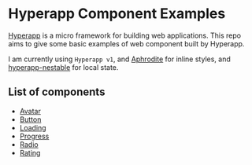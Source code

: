 # Hyperapp Component Examples

[Hyperapp](https://github.com/jorgebucaran/hyperapp) is a micro framework for building web applications. This repo aims to give some basic examples of web component built by Hyperapp.

I am currently using `Hyperapp v1`, and [Aphrodite](https://github.com/Khan/aphrodite) for inline styles, and [hyperapp-nestable](https://github.com/zaceno/hyperapp-nestable) for local state.

## List of components

* [Avatar](./src/avatar/index.js)
* [Button](./src/button/index.js)
* [Loading](./src/loading/index.js)
* [Progress](./src/progress/index.js)
* [Radio](./src/radio/index.js)
* [Rating](./src/rating/index.js)
